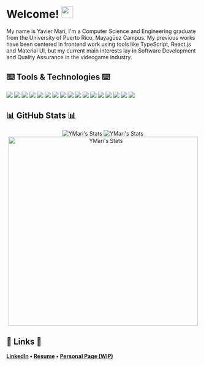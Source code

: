 # Welcome! <img src="https://raw.githubusercontent.com/MartinHeinz/MartinHeinz/master/wave.gif" width="30px">

My name is Yavier Mari, I'm a Computer Science and Engineering graduate from the University of Puerto Rico, Mayagüez Campus. My previous works have been centered in frontend work using tools like TypeScript, React.js and Material UI, but my current main interests lay in Software Development and Quality Assurance in the videogame industry.

## ⌨️ Tools & Technologies ⌨️

<!-- https://img.shields.io/badge/{TEXT}-{HEX-COLOR}?style=for-the-badge&logo={LOGO-NAME}&logoColor=white -->

![](https://img.shields.io/badge/Code-TypeScript-informational?style=flat&logo=typescript&color=ac3973)
![](https://img.shields.io/badge/Code-JavaScript-informational?style=flat&logo=javascript&color=ac3973)
![](https://img.shields.io/badge/Code-Java-informational?style=flat&logo=javascript&color=ac3973)
![](https://img.shields.io/badge/Code-Python-informational?style=flat&logo=python&color=ac3973)
![](https://img.shields.io/badge/Code-HTML-informational?style=flat&logo=html5&color=ac3973)
![](https://img.shields.io/badge/Code-CSS-informational?style=flat&logo=css3&color=ac3973)
![](https://img.shields.io/badge/Tools-PostgreSQL-informational?style=flat&logo=postgresql&color=ac3973)
![](https://img.shields.io/badge/Tools-Material%20UI-informational?style=flat&logo=mui&color=ac3973)
![](https://img.shields.io/badge/Tools-NodeJS-informational?style=flat&logo=nodedotjs&color=ac3973)
![](https://img.shields.io/badge/Tools-NextJS-informational?style=flat&logo=nextdotjs&color=ac3973)
![](https://img.shields.io/badge/Tools-Docker-informational?style=flat&logo=docker&color=ac3973)
![](https://img.shields.io/badge/Tools-Postman-informational?style=flat&logo=postman&color=ac3973)
![](https://img.shields.io/badge/Tools-Visual%20Studio%20Code-informational?style=flat&logo=visualstudiocode&color=ac3973)
![](https://img.shields.io/badge/Tools-JetBrains-informational?style=flat&logo=jetbrains&color=ac3973)
![](https://img.shields.io/badge/Tools-Azure%20DevOps-informational?style=flat&logo=azuredevops&color=ac3973)
![](https://img.shields.io/badge/Tools-Figma-informational?style=flat&logo=figma&color=ac3973)
![](https://img.shields.io/badge/Tools-React-informational?style=flat&logo=react&color=ac3973)

## 📊 GitHub Stats 📊

<p align="center">
  <img alt="YMari's Stats" src="https://github-readme-stats.vercel.app/api?username=ymari&count_private=true&theme=radical">
  <img alt="YMari's Stats" src="https://github-readme-streak-stats.herokuapp.com/?user=YMari&theme=radical">
  <img alt="YMari's Stats" width="495" src="https://github-readme-stats.vercel.app/api/top-langs/?username=ymari&langs_count=6&layout=compact&border&hide=scala&theme=radical">
</p>

## 🔗 Links 🔗

<b>[LinkedIn](https://www.linkedin.com/in/ymari/) • [Resume](https://res.cloudinary.com/ymari/image/upload/v1659982410/Resume%20-%20Yavier%20Mari%20%28Links%29%20%282022%29.pdf) • [Personal Page (WIP)](https://ymari.github.io/)</b>

<!--
**YMari/YMari** is a ✨ _special_ ✨ repository because its `README.md` (this file) appears on your GitHub profile.

Here are some ideas to get you started:

- 🔭 I’m currently working on ...
- 🌱 I’m currently learning ...
- 👯 I’m looking to collaborate on ...
- 🤔 I’m looking for help with ...
- 💬 Ask me about ...
- 📫 How to reach me: ...
- 😄 Pronouns: ...
- ⚡ Fun fact: ...
-->
